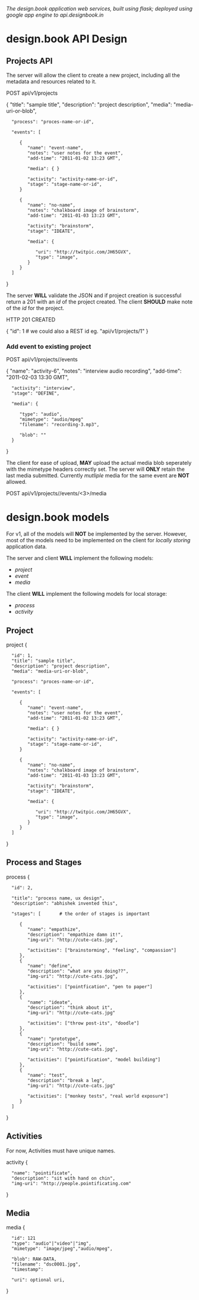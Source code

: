 *The design.book application web services, built using flask; deployed
using google app engine to api.designbook.in*

# design.book API Design

## Projects API

The server will allow the client to create a new project, including all
the metadata and resources related to it.

   POST api/v1/projects

   {
      "title": "sample title",
      "description": "project description",
      "media": "media-uri-or-blob",

      "process": "proces-name-or-id",

      "events": [

         {
            "name": "event-name",
            "notes": "user notes for the event",
            "add-time": "2011-01-02 13:23 GMT",

            "media": { }

            "activity": "activity-name-or-id",
            "stage": "stage-name-or-id",
         }

         {
            "name": "no-name",
            "notes": "chalkboard image of brainstorm",
            "add-time": "2011-01-03 13:23 GMT",

            "activity": "brainstorm",
            "stage": "IDEATE",

            "media": {

               "uri": "http://twitpic.com/JH65GVX",
               "type": "image",
            }
         }
      ]
   }

The server **WILL** validate the JSON and if project creation is
successful return a 201 with an *id* of the project created. The client
**SHOULD** make note of the *id* for the project.

   HTTP 201 CREATED

   {
      "id": 1           # we could also a REST id eg. "api/v1/projects/1"
   }

### Add event to existing project

   POST api/v1/projects/<id>/events

   {
      "name": "activity-6",
      "notes": "interview audio recording",
      "add-time": "2011-02-03 13:30 GMT",

      "activity": "interview",
      "stage": "DEFINE",

      "media": {

         "type": "audio",
         "mimetype": "audio/mpeg"
         "filename": "recording-3.mp3",

         "blob": ""
      }
   }

The client for ease of upload, **MAY** upload the actual media blob
seperately with the mimetype headers correctly set. The server will
**ONLY** retain the last media submitted. Currently *mutliple* media for
the same event are **NOT** allowed.

   POST api/v1/projects/<id>/events/<3>/media

# design.book models

For v1, all of the models will **NOT** be implemented by the server.
However, most of the models need to be implemented on the client for
*locally storing* application data. 

The server and client **WILL** implement the following models:

   - *project*
   - *event*
   - *media*

The client **WILL** implement the following models for local storage:

   - *process*
   - *activity*

## Project

   project {

      "id": 1,
      "title": "sample title",
      "description": "project description",
      "media": "media-uri-or-blob",

      "process": "proces-name-or-id",

      "events": [

         {
            "name": "event-name",
            "notes": "user notes for the event",
            "add-time": "2011-01-02 13:23 GMT",

            "media": { }

            "activity": "activity-name-or-id",
            "stage": "stage-name-or-id",
         }

         {
            "name": "no-name",
            "notes": "chalkboard image of brainstorm",
            "add-time": "2011-01-03 13:23 GMT",

            "activity": "brainstorm",
            "stage": "IDEATE",

            "media": {

               "uri": "http://twitpic.com/JH65GVX",
               "type": "image",
            }
         }
      ]
   }


## Process and Stages

   process {

      "id": 2,

      "title": "process name, ux design",
      "description": "abhishek invented this",

      "stages": [       # the order of stages is important

         {
            "name": "empathize",
            "description": "empathize damn it!",
            "img-uri": "http://cute-cats.jpg",

            "activities": ["brainstorming", "feeling", "compassion"]
         },
         {
            "name": "define",
            "description": "what are you doing??",
            "img-uri": "http://cute-cats.jpg",

            "activities": ["pointfication", "pen to paper"]
         },
         {
            "name": "ideate",
            "description": "think about it",
            "img-uri": "http://cute-cats.jpg"

            "activities": ["throw post-its", "doodle"]
         },
         {
            "name": "prototype",
            "description": "build some",
            "img-uri": "http://cute-cats.jpg",

            "activities": ["pointification", "model building"]
         },
         {
            "name": "test",
            "description": "break a leg",
            "img-uri": "http://cute-cats.jpg"

            "activities": ["monkey tests", "real world exposure"]
         }
      ]

   }

## Activities

For now, Activities must have unique names.

   activity {

      "name": "pointificate",
      "description": "sit with hand on chin",
      "img-uri": "http://people.pointificating.com"

   }

## Media

   media {

      "id": 121
      "type": "audio"|"video"|"img",
      "mimetype": "image/jpeg","audio/mpeg",

      "blob": RAW-DATA,
      "filename": "dsc0001.jpg",
      "timestamp":

      "uri": optional uri,

   }
